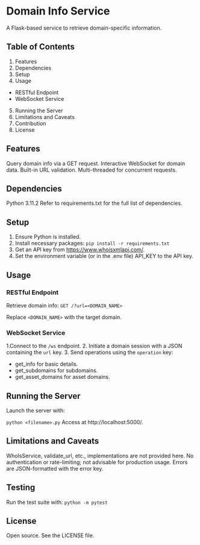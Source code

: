 # Domain Info Service
A Flask-based service to retrieve domain-specific information.

## Table of Contents
1. Features
2. Dependencies
3. Setup
4. Usage
- RESTful Endpoint
- WebSocket Service
5. Running the Server
6. Limitations and Caveats
7. Contribution
8. License

## Features
Query domain info via a GET request.
Interactive WebSocket for domain data.
Built-in URL validation.
Multi-threaded for concurrent requests.

## Dependencies
Python 3.11.2
Refer to requirements.txt for the full list of dependencies.

## Setup
1. Ensure Python is installed.
2. Install necessary packages:
`pip install -r requirements.txt`
3. Get an API key from https://www.whoisxmlapi.com/.
4. Set the environment variable (or in the .env file) API_KEY to the API key.

## Usage
### RESTful Endpoint
Retrieve domain info:
`GET /?url=<DOMAIN_NAME>`

Replace `<DOMAIN_NAME>` with the target domain.

### WebSocket Service
1.Connect to the `/ws` endpoint.
2. Initiate a domain session with a JSON containing the `url` key.
3. Send operations using the `operation` key:
- get_info for basic details.
- get_subdomains for subdomains.
- get_asset_domains for asset domains.

## Running the Server
Launch the server with:

`python <filename>.py`
Access at http://localhost:5000/.

## Limitations and Caveats
WhoIsService, validate_url, etc., implementations are not provided here.
No authentication or rate-limiting; not advisable for production usage.
Errors are JSON-formatted with the error key.

## Testing
Run the test suite with:
`python -m pytest`

## License
Open source. See the LICENSE file.